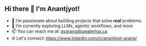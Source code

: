 ## Hi there 👋 I'm Anantjyot!

<!--
**granganantjyot/granganantjyot** is a ✨ _special_ ✨ repository because its `README.md` (this file) appears on your GitHub profile.

Here are some ideas to get you started:

- 🔭 I’m currently working on ...
- 🌱 I’m currently learning ...
- 👯 I’m looking to collaborate on ...
- 🤔 I’m looking for help with ...
- 💬 Ask me about ...
- 📫 How to reach me: ...
- 😄 Pronouns: ...
- ⚡ Fun fact: ...
-->

- 🧠 I’m passionate about building projects that solve _**real**_ problems
- 🚀 I’m currently exploring LLMs, agentic workflows, and more
- 📫 You can reach me at: asgrang@uwaterloo.ca
- 🌐 Let's connect: https://www.linkedin.com/in/anantjyot-grang/

